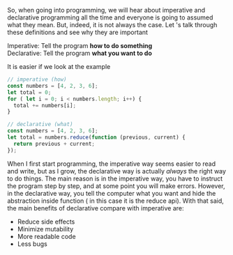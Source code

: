 So, when going into programming, we will hear about imperative and declarative programming all the time and everyone is going to
assumed what they mean. But, indeed, it is not always the case. Let 's talk through these definitions and see why they are important

Imperative: Tell the program **how to do something**  
Declarative: Tell the program **what you want to do**

It is easier if we look at the example
```javascript
// imperative (how)
const numbers = [4, 2, 3, 6];
let total = 0;
for ( let i = 0; i < numbers.length; i++) {
  total += numbers[i];
}
```

```javascript
// declarative (what)
const numbers = [4, 2, 3, 6];
let total = numbers.reduce(function (previous, current) {
  return previous + current;
});
```

When I first start programming, the imperative way seems easier to read and write, but as I grow, the declarative way is actually
*always* the right way to do things. The main reason is in the imperative way, you have to instruct the program step by step, and
at some point you will make errors. However, in the declarative way, you tell the computer what you want and hide the abstraction 
inside function ( in this case it is the reduce api). With that said, the main benefits of declarative compare with imperative are:
- Reduce side effects
- Minimize mutability
- More readable code
- Less bugs


